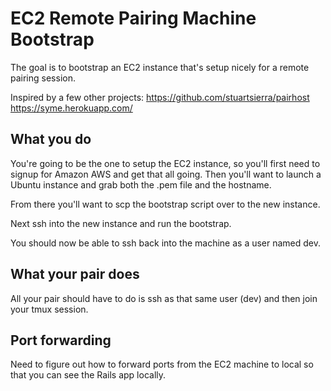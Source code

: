 EC2 Remote Pairing Machine Bootstrap
====================================

The goal is to bootstrap an EC2 instance that's setup nicely for a remote
pairing session.

Inspired by a few other projects:
https://github.com/stuartsierra/pairhost
https://syme.herokuapp.com/

What you do
-----------

You're going to be the one to setup the EC2 instance, so you'll first need to
signup for Amazon AWS and get that all going. Then you'll want to launch a
Ubuntu instance and grab both the .pem file and the hostname.

From there you'll want to scp the bootstrap script over to the new instance.

Next ssh into the new instance and run the bootstrap.

You should now be able to ssh back into the machine as a user named dev.

What your pair does
-------------------

All your pair should have to do is ssh as that same user (dev) and then join
your tmux session.

Port forwarding
---------------

Need to figure out how to forward ports from the EC2 machine to local so that
you can see the Rails app locally.
